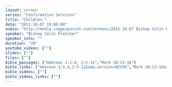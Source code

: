 ```yaml
---
layout: sermon
series: "Confirmation Services"
title: "Children."
date: "2012-10-07 19:00:00"
audio: "http://media.coggesparish.com/sermons/2012-10-07 Bishop Colin Fletcher.mp3"
speaker: "Bishop Colin Fletcher"
speaker_info: ""
duration: "20"
youtube_videos: [""]
slides: [""]
files: [""]
bible_passages: ["Hebrews 1:1-4, 2:5-12","Mark 10:13-16"]
bible_links: ["Hebrews 1:1-4,2:5-12&amp;version=NIVUK","Mark 10:13-16&amp;version=NIVUK"]
bible_videos: [""]
bible_videos_links: [""]
---
```

